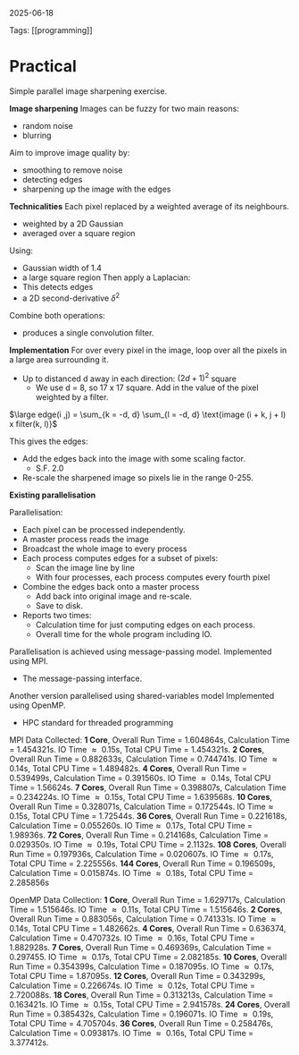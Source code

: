 2025-06-18 

Tags: [[programming]] 

# **Practical**
Simple parallel image sharpening exercise.

**Image sharpening**
Images can be fuzzy for two main reasons:
- random noise
- blurring

Aim to improve image quality by:
- smoothing to remove noise 
- detecting edges
- sharpening up the image with the edges

**Technicalities**
Each pixel replaced by a weighted average of its neighbours.
- weighted by a 2D Gaussian
- averaged over a square region

Using:
- Gaussian width of 1.4
- a large square region
Then apply a Laplacian:
- This detects edges
- a 2D second-derivative $\delta^2$

Combine both operations:
- produces a single convolution filter.

**Implementation**
For over every pixel in the image, loop over all the pixels in a large area surrounding it.
- Up to distanced d away in each direction: $(2d+1)^2$ square
	- We use d = 8, so 17 x 17 square.
Add in the value of the pixel weighted by a filter.

$\large edge(i ,j) = \sum_{k = -d, d} \sum_{l = -d, d} \text{image (i + k, j + l) x  filter(k, l)}$ 

This gives the edges:
- Add the edges back into the image with some scaling factor.
	- S.F. 2.0
- Re-scale the sharpened image so pixels lie in the range 0-255.

**Existing parallelisation**

Parallelisation:
- Each pixel can be processed independently.
- A master process reads the image
- Broadcast the whole image to every process
- Each process computes edges for a subset of pixels:
	- Scan the image line by line
	- With four processes, each process computes every fourth pixel
- Combine the edges back onto a master process
	- Add back into original image and re-scale.
	- Save to disk.
- Reports two times:
	- Calculation time for just computing edges on each process.
	- Overall time for the whole program including IO.

Parallelisation is achieved using message-passing model.
Implemented using MPI.
- The message-passing interface.

Another version parallelised using shared-variables model
Implemented using OpenMP.
- HPC standard for threaded programming

MPI Data Collected:
$\textbf{1 Core}\text{, Overall Run Time = 1.604864s, Calculation Time = 1.454321s.}$
$\text{IO Time  }\approx \text{ 0.15s, Total CPU Time = 1.454321s.}$
$\textbf{2 Cores}\text{, Overall Run Time = 0.882633s, Calculation Time = 0.744741s.}$
$\text{IO Time } \approx \text{ 0.14s, Total CPU Time = 1.489482s.}$
$\textbf{4 Cores}\text{, Overall Run Time = 0.539499s, Calculation Time = 0.391560s.}$
$\text{IO Time } \approx \text{ 0.14s, Total CPU Time = 1.56624s.}$
$\textbf{7 Cores}\text{, Overall Run Time = 0.398807s, Calculation Time = 0.234224s.}$
$\text{IO Time } \approx \text{ 0.15s, Total CPU Time = 1.639568s.}$
$\textbf{10 Cores}\text{, Overall Run Time = 0.328071s, Calculation Time = 0.172544s.}$
$\text{IO Time} \approx \text{ 0.15s, Total CPU Time = 1.72544s.}$
$\textbf{36 Cores}\text{, Overall Run Time = 0.221618s, Calculation Time = 0.055260s.}$
$\text{IO Time} \approx \text{ 0.17s, Total CPU Time =  1.98936s.}$
$\textbf{72 Cores}\text{, Overall Run Time = 0.214168s, Calculation Time = 0.029350s.}$
$\text{IO Time } \approx \text{ 0.19s, Total CPU Time = 2.1132s.}$
$\textbf{108 Cores}\text{, Overall Run Time = 0.197936s, Calculation Time = 0.020607s.}$
$\text{IO Time } \approx \text{ 0.17s, Total CPU Time = 2.225556s.}$
$\textbf{144 Cores}\text{, Overall Run Time = 0.196509s, Calculation Time = 0.015874s.}$
$\text{IO Time } \approx \text{ 0.18s, Total CPU Time = 2.285856s}$

OpenMP Data Collection:
$\textbf{1 Core}\text{, Overall Run Time = 1.629717s, Calculation Time = 1.515646s.}$
$\text{IO Time }\approx \text{ 0.11s, Total CPU Time = 1.515646s.}$
$\textbf{2 Cores}\text{, Overall Run Time =  0.883056s, Calculation Time = 0.741331s.}$
$\text{IO Time } \approx \text{ 0.14s, Total CPU Time = 1.482662s.}$
$\textbf{4 Cores}\text{, Overall Run Time = 0.636374, Calculation Time = 0.470732s.}$
$\text{IO Time } \approx \text{ 0.16s, Total CPU Time = 1.882928s.}$
$\textbf{7 Cores}\text{, Overall Run Time = 0.469369s, Calculation Time = 0.297455.}$
$\text{IO Time } \approx \text{ 0.17s, Total CPU Time = 2.082185s.}$
$\textbf{10 Cores}\text{, Overall Run Time = 0.354399s, Calculation Time = 0.187095s.}$
$\text{IO Time } \approx \text{ 0.17s, Total CPU Time = 1.87095s.}$
$\textbf{12 Cores}\text{, Overall Run Time = 0.343299s, Calculation Time = 0.226674s.}$
$\text{IO Time } \approx \text{ 0.12s, Total CPU Time = 2.720088s.}$
$\textbf{18 Cores}\text{, Overall Run Time  = 0.313213s, Calculation Time = 0.163421s.}$
$\text{IO Time } \approx \text{ 0.15s, Total CPU Time = 2.941578s.}$
$\textbf{24 Cores}\text{, Overall Run Time = 0.385432s, Calculation Time = 0.196071s.}$
$\text{IO Time } \approx \text{ 0.19s, Total CPU Time = 4.705704s.}$
$\textbf{36 Cores}\text{, Overall Run Time = 0.258476s, Calculation Time = 0.093817s.}$
$\text{IO Time } \approx \text{ 0.16s, Total CPU Time = 3.377412s.}$

